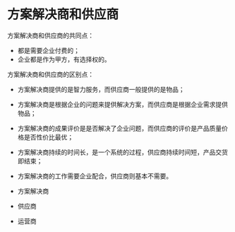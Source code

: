 # 方案解决商和供应商

方案解决商和供应商的共同点：
- 都是需要企业付费的；
- 企业都是作为甲方，有选择权的。

方案解决商和供应商的区别点：
- 方案解决商提供的是智力服务，而供应商一般提供的是物品；
- 方案解决商是根据企业的问题来提供解决方案，而供应商是根据企业需求提供物品；
- 方案解决商的成果评价是是否解决了企业问题，而供应商的评价是产品质量价格是否性价比最优；
- 方案解决商持续的时间长，是一个系统的过程，供应商持续时间短，产品交货即结束；
- 方案解决商的工作需要企业配合，供应商则基本不需要。 


- 方案解决商
- 供应商
- 运营商